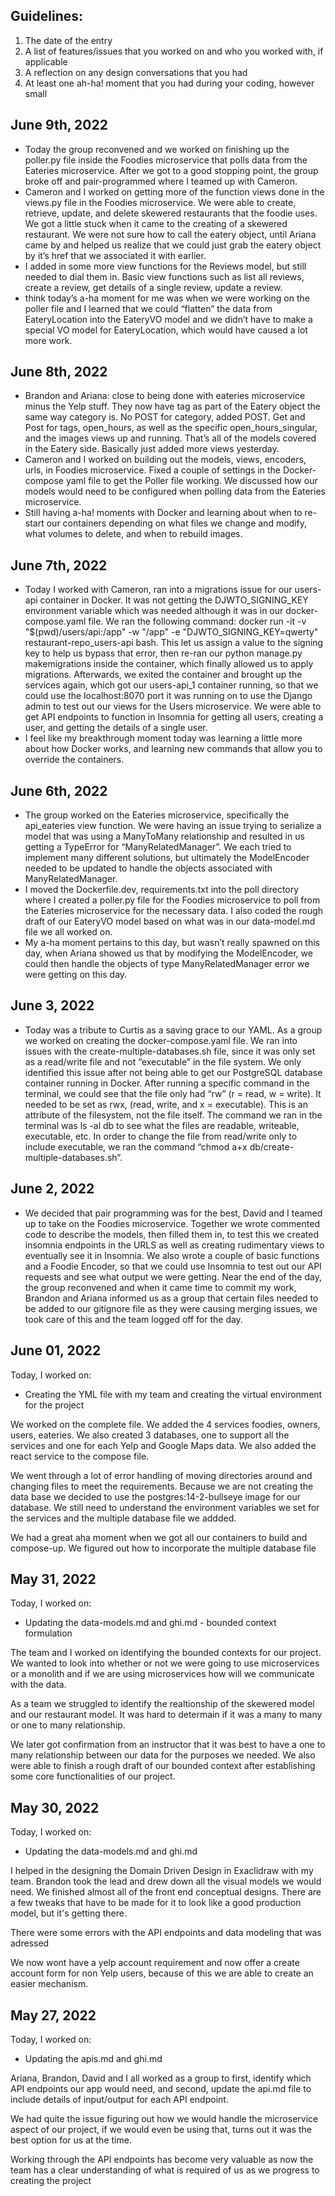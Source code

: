 ## Guidelines:

1) The date of the entry
2) A list of features/issues that you worked on and who you worked with, if applicable
3) A reflection on any design conversations that you had
4) At least one ah-ha! moment that you had during your coding, however small

## June 9th, 2022
* Today the group reconvened and we worked on finishing up the poller.py file inside the Foodies microservice that polls data from the Eateries microservice. After we got to a good stopping point, the group broke off and pair-programmed where I teamed up with Cameron.
* Cameron and I worked on getting more of the function views done in the views.py file in the Foodies microservice. We were able to create, retrieve, update, and delete skewered restaurants that the foodie uses. We got a little stuck when it came to the creating of a skewered restaurant. We were not sure how to call the eatery object, until Ariana came by and helped us realize that we could just grab the eatery object by it’s href that we associated it with earlier. 
* I added in some more view functions for the Reviews model, but still needed to dial them in. Basic view functions such as list all reviews, create a review, get details of a single review, update a review. 
*  think today’s a-ha moment for me was when we were working on the poller file and I learned that we could “flatten” the data from EateryLocation into the EateryVO model and we didn’t have to make a special VO model for EateryLocation, which would have caused a lot more work. 

## June 8th, 2022
* Brandon and Ariana: close to being done with eateries microservice minus the Yelp stuff. They now have tag as part of the Eatery object the same way category is. No POST for category, added POST. Get and Post for tags, open_hours, as well as the specific open_hours_singular, and the images views up and running. That’s all of the models covered in the Eatery side. Basically just added more views yesterday. 
* Cameron and I worked on building out the models, views, encoders, urls, in Foodies microservice. Fixed a couple of settings in the Docker-compose yaml file to get the Poller file working. We discussed how our models would need to be configured when polling data from the Eateries microservice. 
* Still having a-ha! moments with Docker and learning about when to re-start our containers depending on what files we change and modify, what volumes to delete, and when to rebuild images. 

## June 7th, 2022 
* Today I worked with Cameron, ran into a migrations issue for our users-api container in Docker. It was not getting the DJWTO_SIGNING_KEY environment variable which was needed although it was in our docker-compose.yaml file. We ran the following command: docker run -it -v "$(pwd)/users/api:/app" -w "/app" -e "DJWTO_SIGNING_KEY=qwerty" restaurant-repo_users-api bash. This let us assign a value to the signing key to help us bypass that error, then re-ran our python manage.py makemigrations inside the container, which finally allowed us to apply migrations. Afterwards, we exited the container and brought up the services again, which got our users-api_1 container running, so that we could use the localhost:8070 port it was running on to use the Django admin to test out our views for the Users microservice. We were able to get API endpoints to function in Insomnia for getting all users, creating a user, and getting the details of a single user. 
* I feel like my breakthrough moment today was learning a little more about how Docker works, and learning new commands that allow you to override the containers. 

## June 6th, 2022
* The group worked on the Eateries microservice, specifically the api_eateries view function. We were having an issue trying to serialize a model that was using a ManyToMany relationship and resulted in us getting a TypeError for “ManyRelatedManager”. We each tried to implement many different solutions, but ultimately the ModelEncoder needed to be updated to handle the objects associated with ManyRelatedManager. 
* I moved the Dockerfile.dev, requirements.txt into the poll directory where I created a poller.py file for the Foodies microservice to poll from the Eateries microservice for the necessary data. I also coded the rough draft of our EateryVO model based on what was in our data-model.md file we all worked on. 
* My a-ha moment pertains to this day, but wasn’t really spawned on this day, when Ariana showed us that by modifying the ModelEncoder, we could then handle the objects of type ManyRelatedManager error we were getting on this day.

## June 3, 2022
*  Today was a tribute to Curtis as a saving grace to our YAML. As a group we worked on creating the docker-compose.yaml file. We ran into issues with the create-multiple-databases.sh file, since it was only set as a read/write file and not “executable” in the file system. We only identified this issue after not being able to get our PostgreSQL database container running in Docker. After running a specific command in the terminal, we could see that the file only had “rw” (r = read, w = write). It needed to be set as rwx, (read, write, and x = executable). This is an attribute of the filesystem, not the file itself. The command we ran in the terminal was ls -al db to see what the files are readable, writeable, executable, etc. In order to change the file from read/write only to include executable, we ran the command “chmod a+x db/create-multiple-databases.sh”.

## June 2, 2022
* We decided that pair programming was for the best, David and I teamed up to take on the Foodies microservice. Together we wrote commented code to describe the models, then filled them in, to test this we created insomnia endpoints in the URLS as well as creating rudimentary views to eventually see it in Insomnia. We also wrote a couple of basic functions and a Foodie Encoder, so that we could use Insomnia to test out our API requests and see what output we were getting. Near the end of the day, the group reconvened and when it came time to commit my work, Brandon and Ariana informed us as a group that certain files needed to be added to our gitignore file as they were causing merging issues, we took care of this and the team logged off for the day.

## June 01, 2022
Today, I worked on:
* Creating the YML file with my team and creating the virtual environment for the project

We worked on the complete file. We added the 4 services foodies, owners, users, eateries. We also created 3 databases, one to support all the services and one for each Yelp and Google Maps data. We also added the react service to the compose file.

We went through a lot of error handling of moving directories around and changing files to meet the requirements. Because we are not creating the data base we decided to use the postgres:14-2-bullseye image for our database. We still need to understand the environment variables we set for the services and the multiple database file we addded.  

We had a great aha moment when we got all our containers to build and compose-up. We figured out how to incorporate the multiple database file

## May 31, 2022
Today, I worked on:
* Updating the data-models.md and ghi.md - bounded context formulation

The team and I worked on identifying the bounded contexts for our project. We wanted to look into whether or not we were going to use microservices or a monolith and if we are using microservices how will we communicate with the data. 

As a team we struggled to identify the realtionship of the skewered model and our restaurant model. It was hard to determain if it was a many to many or one to many relationship. 

We later got confirmation from an instructor that it was best to have a one to many relationship between our data for the purposes we needed. We also were able to finish a rough draft of our bounded context after establishing some core functionalities of our project.

## May 30, 2022
Today, I worked on:
* Updating the data-models.md and ghi.md

I helped in the designing the Domain Driven Design in Exaclidraw with my team. Brandon took the lead and drew down all the visual models we would need. We finished almost all of the front end conceptual designs. There are a few tweaks that have to be made for it to look like a good production model, but it's getting there.

There were some errors with the API endpoints and data modeling that was adressed

We now wont have a yelp account requirement and now offer a create account form for non Yelp users, because of this we are able to create an easier mechanism.

## May 27, 2022

Today, I worked on:
* Updating the apis.md and ghi.md

Ariana, Brandon, David and I all worked as a group to first, identify which API endpoints our app would need, and second, update the api.md file to include details of input/output for each API endpoint.

We had quite the issue figuring out how we would handle the microservice aspect of our project, if we would even
be using that, turns out it was the best option for us at the time.

Working through the API endpoints has become very valuable as now the team has a clear understanding of what is required of us as we progress to creating the project